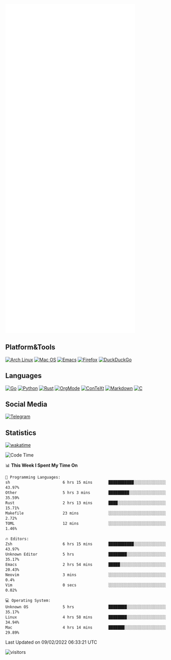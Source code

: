 ![Metrics](https://github.com/SteamedFish/SteamedFish/blob/master/github-metrics.svg)

## Platform&Tools

[![Arch Linux](https://img.shields.io/badge/ArchLinux-1793D1?logo=arch-linux&logoColor=fff&style=flat-square)](https://archlinux.org/)
[![Mac OS](https://img.shields.io/badge/MacOS-000000?style=flat-square&logo=macos&logoColor=F0F0F0)](https://www.apple.com/macos/)
[![Emacs](https://img.shields.io/badge/Emacs-%237F5AB6.svg?&style=flat-square&logo=gnu-emacs&logoColor=white)](https://www.gnu.org/software/emacs/)
[![Firefox](https://img.shields.io/badge/Firefox-FF7139?style=flat-square&logo=Firefox-Browser&logoColor=white)](https://firefox.com/)
[![DuckDuckGo](https://img.shields.io/badge/DuckDuckGo-DE5833?style=flat-square&logo=DuckDuckGo&logoColor=white)](https://duckduckgo.com/)

## Languages

[![Go](https://img.shields.io/badge/Golang-%2300ADD8.svg?style=flat-square&logo=go&logoColor=white)](https://golang.org/)
[![Python](https://img.shields.io/badge/Python-3670A0?style=flat-square&logo=python&logoColor=ffdd54)](https://www.python.org/)
[![Rust](https://img.shields.io/badge/Rust-%23000000.svg?style=flat-square&logo=rust&logoColor=white)](https://www.rust-lang.org/)
[![OrgMode](https://img.shields.io/badge/OrgMode-%23000000.svg?style=flat-square&logo=org&logoColor=white)](https://orgmode.org/)
[![ConTeXt](https://img.shields.io/badge/ConTeXt-%23008080.svg?style=flat-square&logo=latex&logoColor=white)](https://contextgarden.net/)
[![Markdown](https://img.shields.io/badge/MarkDown-%23000000.svg?style=flat-square&logo=markdown&logoColor=white)](https://daringfireball.net/projects/markdown/)
[![C](https://img.shields.io/badge/C-%2300599C.svg?style=flat-square&logo=c&logoColor=white)](https://www.iso.org/standard/74528.html)

## Social Media

[![Telegram](https://img.shields.io/badge/SteamedFish-2CA5E0?style=social&logo=telegram&logoColor=white)](https://t.me/SteamedFish)

## Statistics
[![wakatime](https://wakatime.com/badge/user/168280d6-fcf2-4b4f-ad3a-dc4612f35b38.svg)](https://wakatime.com/@168280d6-fcf2-4b4f-ad3a-dc4612f35b38)

<!--START_SECTION:waka-->
![Code Time](http://img.shields.io/badge/Code%20Time-1%2C597%20hrs%2059%20mins-blue)

📊 **This Week I Spent My Time On** 

```text
💬 Programming Languages: 
sh                       6 hrs 15 mins       ███████████░░░░░░░░░░░░░░   43.97% 
Other                    5 hrs 3 mins        █████████░░░░░░░░░░░░░░░░   35.59% 
Rust                     2 hrs 13 mins       ████░░░░░░░░░░░░░░░░░░░░░   15.71% 
Makefile                 23 mins             ░░░░░░░░░░░░░░░░░░░░░░░░░   2.72% 
TOML                     12 mins             ░░░░░░░░░░░░░░░░░░░░░░░░░   1.46%

🔥 Editors: 
Zsh                      6 hrs 15 mins       ███████████░░░░░░░░░░░░░░   43.97% 
Unknown Editor           5 hrs               ████████░░░░░░░░░░░░░░░░░   35.17% 
Emacs                    2 hrs 54 mins       █████░░░░░░░░░░░░░░░░░░░░   20.43% 
Neovim                   3 mins              ░░░░░░░░░░░░░░░░░░░░░░░░░   0.4% 
Vim                      0 secs              ░░░░░░░░░░░░░░░░░░░░░░░░░   0.02%

💻 Operating System: 
Unknown OS               5 hrs               ████████░░░░░░░░░░░░░░░░░   35.17% 
Linux                    4 hrs 58 mins       ████████░░░░░░░░░░░░░░░░░   34.94% 
Mac                      4 hrs 14 mins       ███████░░░░░░░░░░░░░░░░░░   29.89%

```


 Last Updated on 09/02/2022 06:33:21 UTC
<!--END_SECTION:waka-->

![visitors](https://visitor-badge.laobi.icu/badge?page_id=SteamedFish.SteamedFish)
